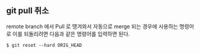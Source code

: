 ## git pull 취소 

remote branch 에서 Pull 로 떙겨와서 자동으로 merge 되는 경우에 사용하는 명령어로 이를 되돌리려면 다음과 같은 명령어를 입력하면 된다.

```
$ git reset --hard ORIG_HEAD
```
